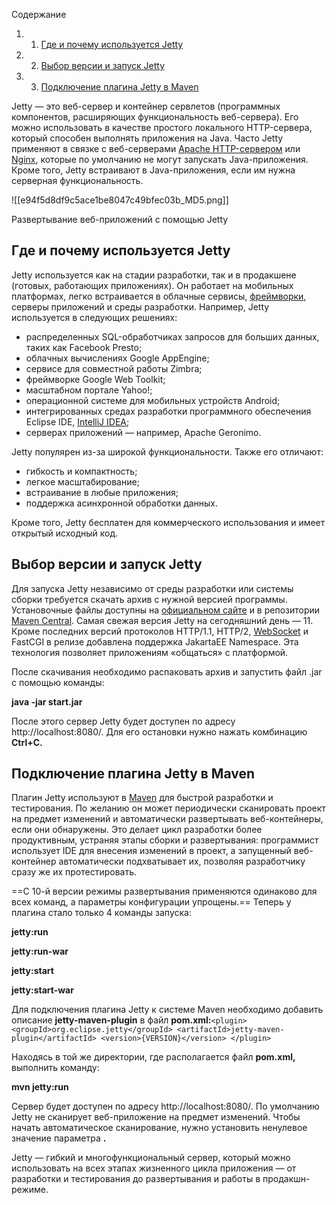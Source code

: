 Содержание

1. 1. [Где и почему используется Jetty](https://blog.skillfactory.ru/glossary/jetty/#где-и-почему-используется-jetty)
2. 2. [Выбор версии и запуск Jetty](https://blog.skillfactory.ru/glossary/jetty/#выбор-версии-и-запуск-jetty)
3. 3. [Подключение плагина Jetty в Maven](https://blog.skillfactory.ru/glossary/jetty/#подключение-плагина-jetty-в-maven)

Jetty — это веб-сервер и контейнер сервлетов (программных компонентов, расширяющих функциональность веб-сервера). Его можно использовать в качестве простого локального HTTP-сервера, который способен выполнять приложения на Java. Часто Jetty применяют в связке с веб-серверами [Apache HTTP-сервером](https://blog.skillfactory.ru/glossary/apache/) или [Nginx](https://blog.skillfactory.ru/glossary/nginx/), которые по умолчанию не могут запускать Java-приложения. Кроме того, Jetty встраивают в Java-приложения, если им нужна серверная функциональность.

![[e94f5d8df9c5ace1be8047c49bfec03b_MD5.png]]

Развертывание веб-приложений с помощью Jetty

## Где и почему используется Jetty

Jetty используется как на стадии разработки, так и в продакшене (готовых, работающих приложениях). Он работает на мобильных платформах, легко встраивается в облачные сервисы, [фреймворки](https://blog.skillfactory.ru/glossary/framework/), серверы приложений и среды разработки. Например, Jetty используется в следующих решениях:
- распределенных SQL-обработчиках запросов для больших данных, таких как Facebook Presto;
- облачных вычислениях Google AppEngine;
- сервисе для совместной работы Zimbra;
- фреймворке Google Web Toolkit;
- масштабном портале Yahoo!;
- операционной системе для мобильных устройств Android;
- интегрированных средах разработки программного обеспечения Eclipse IDE, [IntelliJ IDEA](https://blog.skillfactory.ru/glossary/intellij-idea/);
- серверах приложений — например, Apache Geronimo. 

Jetty популярен из-за широкой функциональности. Также его отличают:

- гибкость и компактность;
- легкое масштабирование;
- встраивание в любые приложения;
- поддержка асинхронной обработки данных.

Кроме того, Jetty бесплатен для коммерческого использования и имеет открытый исходный код.

## Выбор версии и запуск Jetty

Для запуска Jetty независимо от среды разработки или системы сборки требуется скачать архив с нужной версией программы. Установочные файлы доступны на [официальном сайте](https://www.eclipse.org/jetty/download.php) и в репозитории [Maven Central](https://repo1.maven.org/maven2/org/eclipse/jetty). Самая свежая версия Jetty на сегодняшний день — 11. Кроме последних версий протоколов HTTP/1.1, HTTP/2, [WebSocket](https://blog.skillfactory.ru/glossary/websocket/) и FastCGI в релизе добавлена поддержка JakartaEE Namespace. Эта технология позволяет приложениям «общаться» с платформой.

После скачивания необходимо распаковать архив и запустить файл .jar с помощью команды:

**java -jar start.jar**

После этого сервер Jetty будет доступен по адресу http://localhost:8080/. Для его остановки нужно нажать комбинацию **Ctrl+C.**

## Подключение плагина Jetty в Maven

Плагин Jetty используют в [Maven](https://blog.skillfactory.ru/glossary/maven/) для быстрой разработки и тестирования. По желанию он может периодически сканировать проект на предмет изменений и автоматически развертывать веб-контейнеры, если они обнаружены. Это делает цикл разработки более продуктивным, устраняя этапы сборки и развертывания: программист использует IDE для внесения изменений в проект, а запущенный веб-контейнер автоматически подхватывает их, позволяя разработчику сразу же их протестировать.

==С 10-й версии режимы развертывания применяются одинаково для всех команд, а параметры конфигурации упрощены.== Теперь у плагина стало только 4 команды запуска:

**jetty:run**

**jetty:run-war**

**jetty:start**

**jetty:start-war**

Для подключения плагина Jetty к системе Maven необходимо добавить описание **jetty-maven-plugin** в файл **pom.xml:**`<plugin> <groupId>org.eclipse.jetty</groupId> <artifactId>jetty-maven-plugin</artifactId> <version>{VERSION}</version> </plugin>`

Находясь в той же директории, где располагается файл **pom.xml,** выполнить команду:

**mvn jetty:run**

Сервер будет доступен по адресу http://localhost:8080/. По умолчанию Jetty не сканирует веб-приложение на предмет изменений. Чтобы начать автоматическое сканирование, нужно установить ненулевое значение параметра **<scan>.**

Jetty — гибкий и многофункциональный сервер, который можно использовать на всех этапах жизненного цикла приложения — от разработки и тестирования до развертывания и работы в продакшн-режиме.